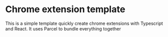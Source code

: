 # Chrome extension template

This is a simple template quickly create chrome extensions with Typescript and React. It uses Parcel to bundle everything together
